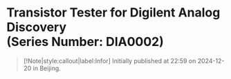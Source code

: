 # Transistor Tester for Digilent Analog Discovery<br> (Series Number: DIA0002)

> [!Note|style:callout|label:Infor]
> Initially published at 22:59 on 2024-12-20 in Beijing.

